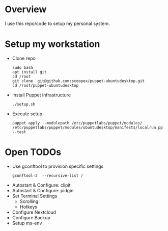 # Overview

I use this repo/code to setup my personal system.

# Setup my workstation

 * Clone repo
   ```
   sudo bash
   apt install git
   cd /root
   git clone  git@github.com:scoopex/puppet-ubuntudesktop.git
   cd /root/puppet-ubuntudesktop
   ```

 * Install Puppet infrastructure
   ```
   ./setup.sh
   ```

 * Execute setup
   ```
   puppet apply --modulepath /etc/puppetlabs/puppet/modules/ /etc/puppetlabs/puppet/modules/ubuntudesktop/manifests/localrun.pp  --test
   ```

# Open TODOs

 * Use gconftool to provision specific settings
   ```
   gconftool-2  --recursive-list /
   ```
 * Autostart & Configure: clipit
 * Autostart & Configure: pidgin
 * Set Terminal Settings
   * Scrolling
   * Hotkeys
 * Configure Nextcloud
 * Configure Backup
 * Setup ms-env
